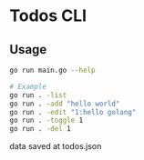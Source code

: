 # Todos CLI

## Usage

```bash
go run main.go --help

# Example
go run . -list
go run . -add "hello world"
go run . -edit "1:hello golang"
go run . -toggle 1
go run . -del 1

```

data saved at todos.json
